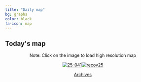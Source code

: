 ```yaml
---
title: "Daily map"
bg: graphs
color: black
fa-icon: map
---
```


## Today's map
<p style="text-align: center"> Note: Click on the image to load high resolution map</p>
<p style="text-align: center">
<a href="https://postimg.cc/JyDxZ68B" target="_blank"><img src="https://i.postimg.cc/JyDxZ68B/25-041.png" alt="25-041"/><a href='https://postimg.cc/RWLB8JSg' target='_blank'><img src='https://i.postimg.cc/RWLB8JSg/recov25.png' border='0' alt='recov25'/></a></p>
<p style="text-align: center"><a class="button2" href="https://elseasama.github.io/chcovid19/archives.html">Archives</a></p>

